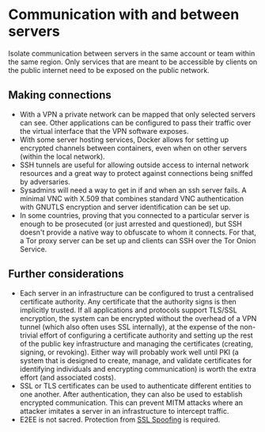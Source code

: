 # Communication with and between servers

Isolate communication between servers in the same account or team within the same region. Only services that are meant to be accessible by clients on the public internet need to be exposed on the public network.

## Making connections

* With a VPN a private network can be mapped that only selected servers can see. Other applications can be configured to pass their traffic over the virtual interface that the VPN software exposes.
* With some server hosting services, Docker allows for setting up encrypted channels between containers, even when on other servers (within the local network).
* SSH tunnels are useful for allowing outside access to internal network resources and a great way to protect against connections being sniffed by adversaries.
* Sysadmins will need a way to get in if and when an ssh server fails. A minimal VNC with X.509 that combines standard VNC authentication with GNUTLS encryption and server identification can be set up.
* In some countries, proving that you connected to a particular server is enough to be prosecuted (or just arrested and questioned), but SSH doesn't provide a native way to obfuscate to whom it connects. For that, a Tor proxy server can be set up and clients can SSH over the Tor Onion Service.

## Further considerations

* Each server in an infrastructure can be configured to trust a centralised certificate authority. Any certificate that the authority signs is then implicitly trusted. If all applications and protocols support TLS/SSL encryption, the system can be encrypted without the overhead of a VPN tunnel (which also often uses SSL internally), at the expense of the non-trivial effort of configuring a certificate authority and setting up the rest of the public key infrastructure and managing the certificates (creating, signing, or revoking). Either way will probably work well until PKI (a system that is designed to create, manage, and validate certificates for identifying individuals and encrypting communication) is worth the extra effort (and associated costs).
* SSL or TLS certificates can be used to authenticate different entities to one another. After authentication, they can also be used to establish encrypted communication. This can prevent MITM attacks where an attacker imitates a server in an infrastructure to intercept traffic. 
* E2EE is not sacred. Protection from [SSL Spoofing](red-network:docs/application/https-spoofing) is required.

